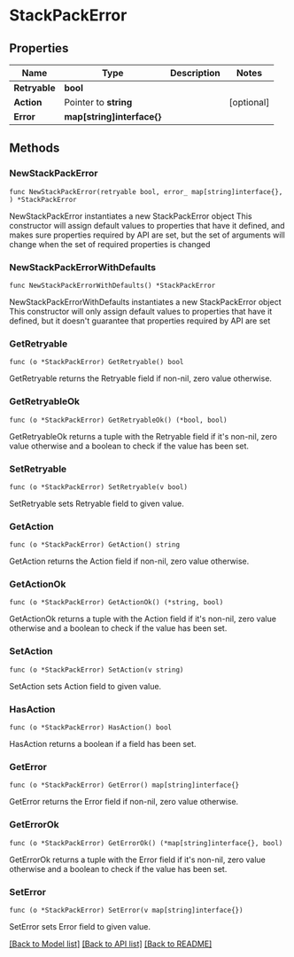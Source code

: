 # StackPackError

## Properties

Name | Type | Description | Notes
------------ | ------------- | ------------- | -------------
**Retryable** | **bool** |  | 
**Action** | Pointer to **string** |  | [optional] 
**Error** | **map[string]interface{}** |  | 

## Methods

### NewStackPackError

`func NewStackPackError(retryable bool, error_ map[string]interface{}, ) *StackPackError`

NewStackPackError instantiates a new StackPackError object
This constructor will assign default values to properties that have it defined,
and makes sure properties required by API are set, but the set of arguments
will change when the set of required properties is changed

### NewStackPackErrorWithDefaults

`func NewStackPackErrorWithDefaults() *StackPackError`

NewStackPackErrorWithDefaults instantiates a new StackPackError object
This constructor will only assign default values to properties that have it defined,
but it doesn't guarantee that properties required by API are set

### GetRetryable

`func (o *StackPackError) GetRetryable() bool`

GetRetryable returns the Retryable field if non-nil, zero value otherwise.

### GetRetryableOk

`func (o *StackPackError) GetRetryableOk() (*bool, bool)`

GetRetryableOk returns a tuple with the Retryable field if it's non-nil, zero value otherwise
and a boolean to check if the value has been set.

### SetRetryable

`func (o *StackPackError) SetRetryable(v bool)`

SetRetryable sets Retryable field to given value.


### GetAction

`func (o *StackPackError) GetAction() string`

GetAction returns the Action field if non-nil, zero value otherwise.

### GetActionOk

`func (o *StackPackError) GetActionOk() (*string, bool)`

GetActionOk returns a tuple with the Action field if it's non-nil, zero value otherwise
and a boolean to check if the value has been set.

### SetAction

`func (o *StackPackError) SetAction(v string)`

SetAction sets Action field to given value.

### HasAction

`func (o *StackPackError) HasAction() bool`

HasAction returns a boolean if a field has been set.

### GetError

`func (o *StackPackError) GetError() map[string]interface{}`

GetError returns the Error field if non-nil, zero value otherwise.

### GetErrorOk

`func (o *StackPackError) GetErrorOk() (*map[string]interface{}, bool)`

GetErrorOk returns a tuple with the Error field if it's non-nil, zero value otherwise
and a boolean to check if the value has been set.

### SetError

`func (o *StackPackError) SetError(v map[string]interface{})`

SetError sets Error field to given value.



[[Back to Model list]](../README.md#documentation-for-models) [[Back to API list]](../README.md#documentation-for-api-endpoints) [[Back to README]](../README.md)


